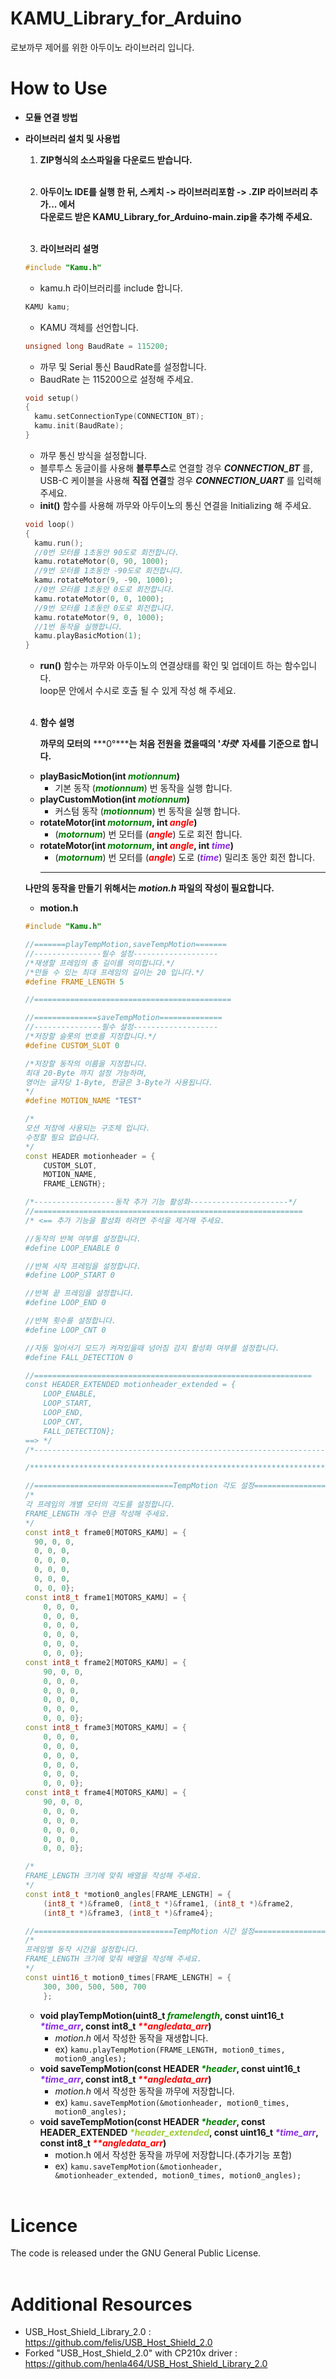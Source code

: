 # KAMU_Library_for_Arduino
로보까무 제어를 위한 아두이노 라이브러리 입니다.


# How to Use
* **모듈 연결 방법**

* **라이브러리 설치 및 사용법**
  1. **ZIP형식의 소스파일을 다운로드 받습니다.<br/><br/>**
  
    
  2. **아두이노 IDE를 실행 한 뒤,  **스케치** -> **라이브러리포함** -> **.ZIP 라이브러리 추가...** 에서 <br/> 다운로드 받은 **KAMU_Library_for_Arduino-main.zip**을 추가해 주세요.<br/><br/>**

    
  3. **라이브러리 설명**

    ```c++
    #include "Kamu.h"
    ```
    * kamu.h 라이브러리를 include 합니다.

    ```c++
    KAMU kamu;
    ```
    * KAMU 객체를 선언합니다.

    ```c++
    unsigned long BaudRate = 115200;
    ```
    * 까무 및 Serial 통신 BaudRate를 설정합니다.
    * BaudRate 는 115200으로 설정해 주세요.

    ```c++
    void setup()
    {
      kamu.setConnectionType(CONNECTION_BT);
      kamu.init(BaudRate);
    }
    ```
    * 까무 통신 방식을 설정합니다.
    * 블루투스 동글이를 사용해 **블루투스**로 연결할 경우 ***CONNECTION_BT*** 를,<br/>USB-C 케이블을 사용해 **직접 연결**할 경우 ***CONNECTION_UART*** 를 입력해 주세요.
    * **init()** 함수를 사용해 까무와 아두이노의 통신 연결을 Initializing 해 주세요. 

     ```c++
     void loop()
     {
       kamu.run();
       //0번 모터를 1초동안 90도로 회전합니다.
       kamu.rotateMotor(0, 90, 1000);
       //9번 모터를 1초동안 -90도로 회전합니다.
       kamu.rotateMotor(9, -90, 1000);
       //0번 모터를 1초동안 0도로 회전합니다.
       kamu.rotateMotor(0, 0, 1000);
       //9번 모터를 1초동안 0도로 회전합니다.
       kamu.rotateMotor(9, 0, 1000);
       //1번 동작을 실행합니다.
       kamu.playBasicMotion(1);
     }
     ```
    * **run()** 함수는 까무와 아두이노의 연결상태를 확인 및 업데이트 하는 함수입니다.<br/>loop문 안에서 수시로 호출 될 수 있게 작성 해 주세요.<br/><br/>

  4. **함수 설명**
   
      **까무의 모터의** ***0°*****는 처음 전원을 켰을때의 '*****차렷*****' 자세를 기준으로 합니다.** 

    * **playBasicMotion(int *<span style="color:Green">motionnum</span>*)**
      * 기본 동작 (***<span style="color:Green">motionnum</span>***) 번 동작을 실행 합니다.
    * **playCustomMotion(int *<span style="color:Green">motionnum</span>*)**
      * 커스텀 동작 (***<span style="color:Green">motionnum</span>***) 번 동작을 실행 합니다.
    * **rotateMotor(int *<span style="color:Green">motornum</span>*, int *<span style="color:Red">angle</span>*)**
      * (***<span style="color:Green">motornum</span>***) 번 모터를 (***<span style="color:Red">angle</span>***) 도로 회전 합니다.
    * **rotateMotor(int *<span style="color:Green">motornum</span>*, int *<span style="color:Red">angle</span>*, int *<span style="color:Blueviolet">time</span>*)**
      * (***<span style="color:Green">motornum</span>***) 번 모터를 (***<span style="color:Red">angle</span>***) 도로 (***<span style="color:Blueviolet">time</span>***) 밀리초 동안 회전 합니다.
      ---
    **나만의 동작을 만들기 위해서는 *motion.h* 파일의 작성이 필요합니다.<br/>**
    * **motion.h**
    ```c++
    #include "Kamu.h"

    //=======playTempMotion,saveTempMotion=======
    //---------------필수 설정-------------------
    /*재생할 프레임의 총 길이를 의미합니다.*/
    /*만들 수 있는 최대 프레임의 길이는 20 입니다.*/
    #define FRAME_LENGTH 5

    //============================================

    //==============saveTempMotion==============
    //---------------필수 설정-------------------
    /*저장할 슬롯의 번호를 지정합니다.*/
    #define CUSTOM_SLOT 0

    /*저장할 동작의 이름을 지정합니다.
    최대 20-Byte 까지 설정 가능하며,
    영어는 글자당 1-Byte, 한글은 3-Byte가 사용됩니다.
    */
    #define MOTION_NAME "TEST"

    /*
    모션 저장에 사용되는 구조체 입니다.
    수정할 필요 없습니다.
    */
    const HEADER motionheader = {
        CUSTOM_SLOT,
        MOTION_NAME,
        FRAME_LENGTH};

    /*------------------동작 추가 기능 활성화----------------------*/
    //============================================================
    /* <== 추가 기능을 활성화 하려면 주석을 제거해 주세요.

    //동작의 반복 여부를 설정합니다.
    #define LOOP_ENABLE 0

    //반복 시작 프레임을 설정합니다.
    #define LOOP_START 0

    //반복 끝 프레임을 설정합니다.
    #define LOOP_END 0

    //반복 횟수를 설정합니다.
    #define LOOP_CNT 0

    //자동 일어서기 모드가 켜져있을때 넘어짐 감지 활성화 여부를 설정합니다.
    #define FALL_DETECTION 0

    //==============================================================
    const HEADER_EXTENDED motionheader_extended = {
        LOOP_ENABLE,
        LOOP_START,
        LOOP_END,
        LOOP_CNT,
        FALL_DETECTION};
    ==> */
    /*-----------------------------------------------------------------*/

    /**************************************************************************************************************************************************************/

    //===============================TempMotion 각도 설정===========================
    /*
    각 프레임의 개별 모터의 각도를 설정합니다.
    FRAME_LENGTH 개수 만큼 작성해 주세요.
    */
    const int8_t frame0[MOTORS_KAMU] = {
      90, 0, 0, 
      0, 0, 0, 
      0, 0, 0, 
      0, 0, 0, 
      0, 0, 0, 
      0, 0, 0};
    const int8_t frame1[MOTORS_KAMU] = {
        0, 0, 0,
        0, 0, 0,
        0, 0, 0,
        0, 0, 0,
        0, 0, 0,
        0, 0, 0};
    const int8_t frame2[MOTORS_KAMU] = {
        90, 0, 0,
        0, 0, 0,
        0, 0, 0,
        0, 0, 0,
        0, 0, 0,
        0, 0, 0};
    const int8_t frame3[MOTORS_KAMU] = {
        0, 0, 0,
        0, 0, 0,
        0, 0, 0,
        0, 0, 0,
        0, 0, 0,
        0, 0, 0};
    const int8_t frame4[MOTORS_KAMU] = {
        90, 0, 0,
        0, 0, 0,
        0, 0, 0,
        0, 0, 0,
        0, 0, 0,
        0, 0, 0};
    
    /*
    FRAME_LENGTH 크기에 맞춰 배열을 작성해 주세요.
    */
    const int8_t *motion0_angles[FRAME_LENGTH] = {
        (int8_t *)&frame0, (int8_t *)&frame1, (int8_t *)&frame2,
        (int8_t *)&frame3, (int8_t *)&frame4};

    //===============================TempMotion 시간 설정===========================
    /*
    프레임별 동작 시간을 설정합니다.
    FRAME_LENGTH 크기에 맞춰 배열을 작성해 주세요.
    */
    const uint16_t motion0_times[FRAME_LENGTH] = {
        300, 300, 500, 500, 700
        };

    ```
    * **void playTempMotion(uint8_t *<span style="color:Green">framelength</span>*, const uint16_t *<span style="color:Blueviolet">\*time_arr</span>*, const int8_t *<span style="color:Red">\*\*angledata_arr</span>*)**
      * *motion.h* 에서 작성한 동작을 재생합니다.
      * ex) `kamu.playTempMotion(FRAME_LENGTH, motion0_times, motion0_angles);`
    * **void saveTempMotion(const HEADER *<span style="color:Green">\*header</span>*, const uint16_t *<span style="color:Blueviolet">\*time_arr</span>*, const int8_t *<span style="color:Red">\*\*angledata_arr</span>*)**
      * *motion.h* 에서 작성한 동작을 까무에 저장합니다.
      * ex) `kamu.saveTempMotion(&motionheader, motion0_times, motion0_angles);`
    * **void saveTempMotion(const HEADER *<span style="color:Green">\*header</span>*, const HEADER_EXTENDED *<span style="color:Yellowgreen">\*header_extended</span>*, const uint16_t *<span style="color:Blueviolet">\*time_arr</span>*, const int8_t *<span style="color:Red">\*\*angledata_arr</span>*)**
      * motion.h 에서 작성한 동작을 까무에 저장합니다.(추가기능 포함)
      * ex) `kamu.saveTempMotion(&motionheader, &motionheader_extended, motion0_times, motion0_angles);`<br/><br/>
# Licence
The code is released under the GNU General Public License.<br/><br/>


# Additional Resources
* USB_Host_Shield_Library_2.0  : <https://github.com/felis/USB_Host_Shield_2.0>
* Forked "USB_Host_Shield_2.0" with CP210x driver : <https://github.com/henla464/USB_Host_Shield_Library_2.0>

